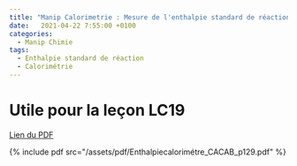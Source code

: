 ```yaml
---
title: "Manip Calorimetrie : Mesure de l'enthalpie standard de réaction entre HO- et H3O+"
date:   2021-04-22 7:55:00 +0100
categories:
  - Manip Chimie
tags:
  - Enthalpie standard de réaction
  - Calorimétrie
---
```


# Utile pour la leçon LC19

[Lien du PDF](assets/pdf/Enthalpiecalorimétre_CACAB_p129.pdf)

{% include pdf src="/assets/pdf/Enthalpiecalorimétre_CACAB_p129.pdf" %}
